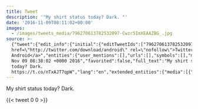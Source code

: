 ```yaml
---
title: Tweet
description: '"My shirt status today? Dark. "'
date: '2016-11-09T08:11:02+00:00'
images:
  - /images/tweets_media/796270613782532097-Cwzr5ImXEAAZBG_.jpg
source: >-
  {"tweet":{"edit_info":{"initial":{"editTweetIds":["796270613782532097"],"editableUntil":"2016-11-09T09:38:02.975Z","editsRemaining":"5","isEditEligible":true}},"retweeted":false,"source":"<a
  href=\"http://twitter.com/download/android\" rel=\"nofollow\">Twitter for
  Android</a>","entities":{"user_mentions":[],"urls":[],"symbols":[],"media":[{"expanded_url":"https://twitter.com/toychicken/status/796270613782532097/photo/1","indices":["29","52"],"url":"https://t.co/nTxAJT7qpW","media_url":"http://pbs.twimg.com/tweet_video_thumb/Cwzr5ImXEAAZBG_.jpg","id_str":"796270600931184640","id":"796270600931184640","media_url_https":"https://pbs.twimg.com/tweet_video_thumb/Cwzr5ImXEAAZBG_.jpg","sizes":{"small":{"w":"498","h":"254","resize":"fit"},"medium":{"w":"498","h":"254","resize":"fit"},"thumb":{"w":"150","h":"150","resize":"crop"},"large":{"w":"498","h":"254","resize":"fit"}},"type":"photo","display_url":"pic.twitter.com/nTxAJT7qpW"}],"hashtags":[]},"display_text_range":["0","52"],"favorite_count":"0","id_str":"796270613782532097","truncated":false,"retweet_count":"0","id":"796270613782532097","possibly_sensitive":false,"created_at":"Wed
  Nov 09 08:38:02 +0000 2016","favorited":false,"full_text":"My shirt status
  today? Dark.
  https://t.co/nTxAJT7qpW","lang":"en","extended_entities":{"media":[{"expanded_url":"https://twitter.com/toychicken/status/796270613782532097/photo/1","indices":["29","52"],"url":"https://t.co/nTxAJT7qpW","media_url":"http://pbs.twimg.com/tweet_video_thumb/Cwzr5ImXEAAZBG_.jpg","id_str":"796270600931184640","video_info":{"aspect_ratio":["249","127"],"variants":[{"bitrate":"0","content_type":"video/mp4","url":"https://video.twimg.com/tweet_video/Cwzr5ImXEAAZBG_.mp4"}]},"id":"796270600931184640","media_url_https":"https://pbs.twimg.com/tweet_video_thumb/Cwzr5ImXEAAZBG_.jpg","sizes":{"small":{"w":"498","h":"254","resize":"fit"},"medium":{"w":"498","h":"254","resize":"fit"},"thumb":{"w":"150","h":"150","resize":"crop"},"large":{"w":"498","h":"254","resize":"fit"}},"type":"animated_gif","display_url":"pic.twitter.com/nTxAJT7qpW"}]}}}
---
```

My shirt status today? Dark. 
    
{{< tweet 0 0 >}}
    
